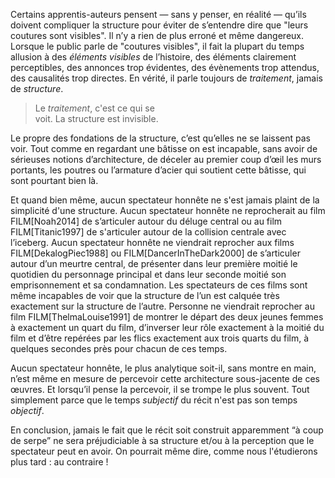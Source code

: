 <!-- Page: Des coutures visibles -->

Certains apprentis-auteurs pensent — sans y penser, en réalité — qu’ils doivent compliquer la structure pour éviter de s’entendre dire que "leurs coutures sont visibles". Il n’y a rien de plus erroné et même dangereux. Lorsque le public parle de "coutures visibles", il fait la plupart du temps allusion à des *éléments visibles* de l’histoire, des éléments clairement perceptibles, des annonces trop évidentes, des évènements trop attendus, des causalités trop directes. En vérité, il parle toujours de *traitement*, jamais de *structure*.

> Le *traitement*, c'est ce qui se<br>voit. La structure est invisible.

Le propre des fondations de la structure, c’est qu’elles ne se laissent pas voir. Tout comme en regardant une bâtisse on est incapable, sans avoir de sérieuses notions d’architecture, de déceler au premier coup d’œil les murs portants, les poutres ou l’armature d’acier qui soutient cette bâtisse, qui sont pourtant bien là.

Et quand bien même, aucun spectateur honnête ne s'est jamais plaint de la simplicité d'une structure. Aucun spectateur honnête ne reprocherait au film FILM[Noah2014] de s’articuler autour du déluge central ou au film FILM[Titanic1997] de s'articuler autour de la collision centrale avec l’iceberg. Aucun spectateur honnête ne viendrait reprocher aux films FILM[DekalogPiec1988] ou FILM[DancerInTheDark2000] de s’articuler autour d’un meurtre central, de présenter dans leur première moitié le quotidien du personnage principal et dans leur seconde moitié son emprisonnement et sa condamnation. Les spectateurs de ces films sont même incapables de voir que la structure de l’un est calquée très exactement sur la structure de l’autre. Personne ne viendrait reprocher au film FILM[ThelmaLouise1991] de montrer le départ des deux jeunes femmes à exactement un quart du film, d’inverser leur rôle exactement à la moitié du film et d’être repérées par les flics exactement aux trois quarts du film, à quelques secondes près pour chacun de ces temps. 

Aucun spectateur honnête, le plus analytique soit-il, sans montre en main, n’est même en mesure de percevoir cette architecture sous-jacente de ces œuvres. Et lorsqu’il pense la percevoir, il se trompe le plus souvent. Tout simplement parce que le temps *subjectif* du récit n'est pas son temps *objectif*. 

En conclusion, jamais le fait que le récit soit construit apparemment “à coup de serpe” ne sera préjudiciable à sa structure et/ou à la perception que le spectateur peut en avoir. On pourrait même dire, comme nous l'étudierons plus tard : au contraire !
